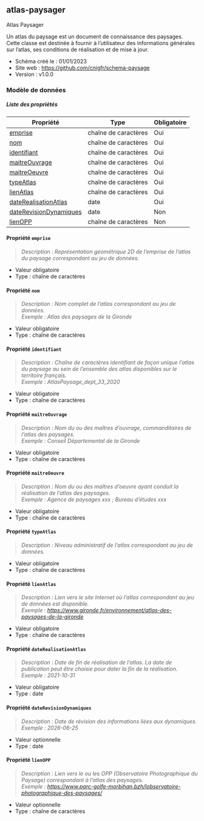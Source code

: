 <MenuSchema />

## atlas-paysager

 Atlas Paysager

Un atlas du paysage est un document de connaissance des paysages.
Cette classe est destinée à fournir à l’utilisateur des informations générales sur l’atlas, ses conditions de réalisation et de mise à jour.

- Schéma créé le : 01/01/2023
- Site web : https://github.com/cnigfr/schema-paysage
- Version : v1.0.0

### Modèle de données


##### Liste des propriétés

| Propriété | Type | Obligatoire |
| -- | -- | -- |
| [emprise](#propriete-emprise) | chaîne de caractères  | Oui |
| [nom](#propriete-nom) | chaîne de caractères  | Oui |
| [identifiant](#propriete-identifiant) | chaîne de caractères  | Oui |
| [maitreOuvrage](#propriete-maitreouvrage) | chaîne de caractères  | Oui |
| [maitreOeuvre](#propriete-maitreoeuvre) | chaîne de caractères  | Oui |
| [typeAtlas](#propriete-typeatlas) | chaîne de caractères  | Oui |
| [lienAtlas](#propriete-lienatlas) | chaîne de caractères  | Oui |
| [dateRealisationAtlas](#propriete-daterealisationatlas) | date  | Oui |
| [dateRevisionDynamiques](#propriete-daterevisiondynamiques) | date  | Non |
| [lienOPP](#propriete-lienopp) | chaîne de caractères  | Non |

#### Propriété `emprise`

> *Description : Représentation géométrique 2D de l’emprise de l’atlas du paysage correspondant au jeu de données.*
- Valeur obligatoire
- Type : chaîne de caractères

#### Propriété `nom`

> *Description : Nom complet de l’atlas correspondant au jeu de données.*<br/>*Exemple : Atlas des paysages de la Gironde*
- Valeur obligatoire
- Type : chaîne de caractères

#### Propriété `identifiant`

> *Description : Chaîne de caractères identifiant de façon unique l’atlas du paysage au sein de l’ensemble des atlas disponibles sur le territoire français.*<br/>*Exemple : AtlasPaysage_dept_33_2020*
- Valeur obligatoire
- Type : chaîne de caractères

#### Propriété `maitreOuvrage`

> *Description : Nom du ou des maîtres d’ouvrage, commanditaires de l’atlas des paysages.*<br/>*Exemple : Conseil Départemental de la Gironde*
- Valeur obligatoire
- Type : chaîne de caractères

#### Propriété `maitreOeuvre`

> *Description : Nom du ou des maîtres d’oeuvre ayant conduit la réalisation de l’atlas des paysages.*<br/>*Exemple : Agence de paysages xxx ; Bureau d’études xxx*
- Valeur obligatoire
- Type : chaîne de caractères

#### Propriété `typeAtlas`

> *Description : Niveau administratif de l’atlas correspondant au jeu de données.*
- Valeur obligatoire
- Type : chaîne de caractères

#### Propriété `lienAtlas`

> *Description : Lien vers le site Internet où l’atlas correspondant au jeu de données est disponible.*<br/>*Exemple : https://www.gironde.fr/environnement/atlas-des-paysages-de-la-gironde*
- Valeur obligatoire
- Type : chaîne de caractères

#### Propriété `dateRealisationAtlas`

> *Description : Date de fin de réalisation de l’atlas. La date de publication peut être choisie pour dater la fin de la réalisation.*<br/>*Exemple : 2021-10-31*
- Valeur obligatoire
- Type : date

#### Propriété `dateRevisionDynamiques`

> *Description : Date de révision des informations liées aux dynamiques.*<br/>*Exemple : 2026-06-25*
- Valeur optionnelle
- Type : date

#### Propriété `lienOPP`

> *Description : Lien vers le ou les OPP (Observatoire Photographique du Paysage) correspondant à l’atlas des paysages.*<br/>*Exemple : https://www.parc-golfe-morbihan.bzh/lobservatoire-photographique-des-paysages/*
- Valeur optionnelle
- Type : chaîne de caractères
